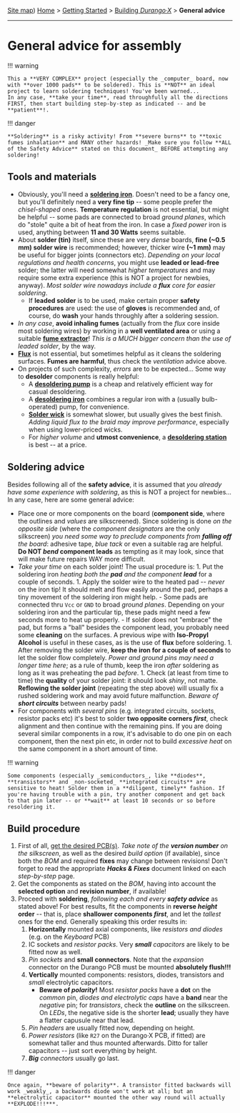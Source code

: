 [Site map](../../sitemap.md))
[Home](../../index.md) > [Getting Started](../../started.md) > [Building _Durango·X_](../building.md) > **General advice**

---
# General advice for assembly

!!! warning

	This a **VERY COMPLEX** project (especially the _computer_ board, now with **over 1000 pads** to be soldered). This is **NOT** an ideal project to learn soldering techniques! You've been warned...
	In any case, **take your time**, read throughfully all the directions FIRST, then start building step-by-step as indicated -- and be **patient**!.

!!! danger

	**Soldering** is a risky activity! From **severe burns** to **toxic fumes inhalation** and MANY other hazards! _Make sure you follow **ALL of the Safety Advice** stated on this document_ BEFORE attempting any soldering!

## Tools and materials

-	Obviously, you'll need a [**soldering iron**](https://www.amazon.com/Hakko-FX8801-01-Soldador-punta-soldadura/dp/B00N3M318A/). Doesn't need to be a fancy one, but you'll definitely need a **very fine tip** -- some people prefer the _chisel-shaped_ ones. **Temperature regulation** is not essential, but might be helpful -- some pads are connected to broad _ground planes_, which do "stole" quite a bit of heat from the iron. In case a _fixed power_ iron is used, anything between **11 and 30 Watts** seems suitable.
-	About **solder (tin)** itself, since these are very _dense_ boards, **fine (~0.5 mm) solder wire** is recommended; however, thicker wire **(~1 mm)** may be useful for bigger joints (connectors etc). _Depending on your local regulations and health concerns_, you might use **leaded or lead-free** solder; the latter will need somewhat _higher temperatures_ and may require some extra experience (this is NOT a project for newbies, anyway). _Most solder wire nowadays include a **flux** core for easier soldering_.
	-	If **leaded solder** is to be used, make certain proper **safety procedures** are used: the use of **gloves** is recommended and, of course, do **wash** your hands throughly after a soldering session.
-	_In any case_, **avoid inhaling fumes** (actually from the _flux_ core inside most soldering wires) by working in a **well ventilated area** or using a suitable [**fume extractor**](https://www.amazon.com/Extractor-Absorber-Portable-Filter-Soldering-Fan-Extraction-Prevention/dp/B099ZN8TRJ/)! _This is a MUCH bigger concern than the use of leaded solder_, by the way.
-	[**Flux**](https://www.amazon.com/JBC-548074021-Flux-soldadura-Fl-15/dp/B00CIOVF8W/) is not essential, but sometimes helpful as it cleans the soldering surfaces. **Fumes are harmful**, thus check the _ventilation_ advice above.
-	On projects of such complexity, _errors_ are to be expected... Some way to **desolder** components is really helpful:
	-	A [**desoldering pump**](https://www.amazon.com/Weller-7874B-ESD-Safe-Desoldering-Aluminum/dp/B00DKYNKPK) is a cheap and relatively efficient way for casual desoldering.
 	-	A [**desoldering iron**](https://www.amazon.com/RadioShack-45-Watt-Desoldering-Iron/dp/B007Z7MNEM/) combines a regular iron with a (usually bulb-operated) pump, for convenience.
	-	[**Solder wick**](https://www.amazon.com/MG-Chemicals-limpieza-Desoldering-longitud/dp/B008O9WMNM/) is somewhat slower, but usually gives the best finish. _Adding liquid flux to the braid may improve performance_, especially when using lower-priced wicks.
	-	For _higher volume_ and **utmost convenience**, a [**desoldering station**](https://eleshop.eu/zd-8915-desoldering-station.html) is best -- at a price.

## Soldering advice

Besides following all of the **safety advice**, it is assumed that _you already have some experience with soldering_, as this is NOT a project for newbies... In any case, here are some general advice:

-	Place one or more components on the board (**component side**, where the outlines and _values_ are silkscreened). Since soldering is done _on the opposite side_ (where the _component designators_ are the only silkscreen) _you need some way to preclude components from **falling off** the board_: adhesive tape, _blue tack_ or even a suitable rag are helpful. **Do NOT _bend_ component leads** as tempting as it may look, since that will make future repairs WAY more difficult.
-	_Take your time_ on each solder joint! The usual procedure is:
		1.	Put the soldering iron _heating both the **pad** and the component **lead**_ for a couple of seconds.
		1.	Apply the solder wire to the heated pad -- _never_ on the iron tip! It should melt and flow easily around the pad, perhaps a tiny movement of the soldering iron might help.
			-	Some pads are connected thru `Vcc` or `GND` to broad _ground planes_. Depending on your soldering iron and the particular tip, these pads might need a few seconds more to heat up properly.
			-	If solder does not "embrace" the pad, but forms a "ball" besides the component lead, you probably need some **cleaning** on the surfaces. A previous wipe with **Iso-Propyl Alcohol** is useful in these cases, as is the use of **flux** before soldering.
		1.	After removing the solder wire, **keep the iron for a couple of seconds** to let the solder flow completely. _Power and ground pins may need a longer time here_; as a rule of thumb, keep the iron _after_ soldering as long as it was preheating the pad _before_.
		1.	Check (at least from time to time) the **quality** of your solder joint: it should look _shiny_, not matte. **Reflowing the solder joint** (repeating the step above) will usually fix a rushed soldering work and may avoid future malfunction. _Beware of **short circuits**_ between nearby pads!
-	For components with _several pins_ (e.g. integrated circuits, sockets, resistor packs etc) it's best to solder **two opposite corners _first_**, check alignment and then continue with the remaining pins. If you are doing several similar components in a row, it's advisable to do one pin on each component, then the next pin etc, in order not to build _excessive heat_ on the same component in a short amount of time.

!!! warning

	Some components (especially _semiconductors_, like **diodes**, **transistors** and _non-socketed_ **integrated circuits** are sensitive to heat! Solder them in a **diligent, timely** fashion. If you're having trouble with a pin, try another component and get back to that pin later -- or **wait** at least 10 seconds or so before resoldering it.

## Build procedure

1.	First of all, [get the desired PCB(s)](pcb.md). _Take note of the **version number** on the silkscreen_, as well as the desired _build option_ (if available), since both the _BOM_ and required **fixes** may change between revisions! Don't forget to read the appropriate **_Hacks & Fixes_** document linked on each _step-by-step_ page.
1.	Get the components as stated on the _BOM_, having into account the **selected option** and **revision number**, if available!
1.	Proceed with **soldering**, _following each and every **safety advice**_ as stated above! For best results, fit the components in **reverse _height_ order** -- that is, place **shallower components _first_**, and let the _tallest_ ones for the end. Generally speaking this order results in:
	1.	**Horizontally** mounted axial components, like _resistors and diodes_ (e.g. on the _Keyboard_ PCB)
    1.	IC sockets and _resistor packs_. Very _**small** capacitors_ are likely to be fitted now as well.
	1.	_Pin sockets_ and **small connectors**. Note that the _expansion_ connector on the Durango PCB must be mounted **absolutely flush!!!**
    1.	**Vertically** mounted components: resistors, diodes, transistors and _small_ electrolytic capacitors.
    	-	**Beware of _polarity_!** Most _resistor packs_ have a **dot** on the _common_ pin, _diodes and electrolytic caps_ have a **band** near the _negative_ pin; for _transistors_, check the **outline** on the silkscreen. On _LEDs_, the negative side is the shorter **lead**; usually they have a flatter capusule near that lead.
	1.	_Pin headers_ are usually fitted now, depending on height.
  	1.	_Power resistors_ (like `R27` on the Durango·X PCB, if fitted) are somewhat taller and thus mounted afterwards. Ditto for taller capacitors -- just sort everything by height.
	1.	_**Big** connectors_ usually go last.

!!! danger

	Once again, **beware of polarity**. A transistor fitted backwards will work _weakly_, a backwards diode won't work at all; but an **electrolytic capacitor** mounted the other way round will actually **EXPLODE!!!***.
